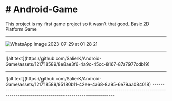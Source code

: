 <h1># Android-Game</h1>

This project is my first game project so it wasn't that good. 
Basic 2D Platform Game


-----------------------------------------------------------------------------------------------------------------------------------------
  ![WhatsApp Image 2023-07-29 at 01 28 21](https://github.com/SalierK/Android-Game/assets/121718589/0ae455b2-9278-4e8b-96c4-c1f5237f1299)

  <hr>
  ![alt text](https://github.com/SalierK/Android-Game/assets/121718589/8e8ae3f6-4a9c-45cc-8167-87a7977cdb19)
  

  <hr>
  ![alt text](https://github.com/SalierK/Android-Game/assets/121718589/95180b11-42ee-4a68-8a95-6e79aa084018)
-----------------------------------------------------------------------------------------------------------------------------------------
